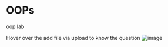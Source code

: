 # OOPs
oop lab 
                                                         
Hover over the add file via upload to know the question
![image](https://user-images.githubusercontent.com/100211181/180492042-3dc9d0a9-5007-4ca0-ac23-a3a90dafcf17.png)


